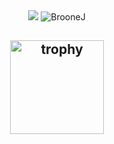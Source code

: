<div align="center"> 
  <img src="https://i.imgur.com/KCGu1F0.png" View post on imgur.com />
  <img src="https://komarev.com/ghpvc/?username=BrooneJ&label=Profile%20views&color=0e75b6&style=flat" alt="BrooneJ" />
</div>
<h2></h2>

<h2><h2>
<div align="center">
  <img alt="trophy" height="150px" src="https://github-profile-trophy.vercel.app/?username=BrooneJ&column=8&theme=tokyonight" />
</div>
